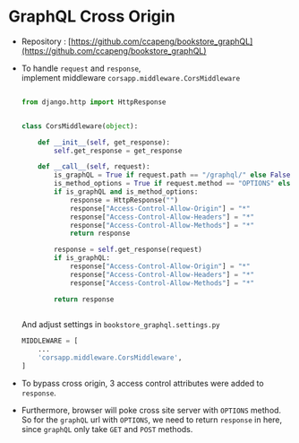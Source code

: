 # GraphQL Cross Origin

- Repository : 
	[https://github.com/ccapeng/bookstore_graphQL](https://github.com/ccapeng/bookstore_graphQL)

- To handle `request` and `response`,  
	implement middleware `corsapp.middleware.CorsMiddleware`

	```python
	
	from django.http import HttpResponse


	class CorsMiddleware(object):

		def __init__(self, get_response):
			self.get_response = get_response

		def __call__(self, request):
			is_graphQL = True if request.path == "/graphql/" else False
			is_method_options = True if request.method == "OPTIONS" else False
			if is_graphQL and is_method_options:
				response = HttpResponse("")
				response["Access-Control-Allow-Origin"] = "*"
				response["Access-Control-Allow-Headers"] = "*"
				response["Access-Control-Allow-Methods"] = "*"
				return response

			response = self.get_response(request)
			if is_graphQL:
				response["Access-Control-Allow-Origin"] = "*"
				response["Access-Control-Allow-Headers"] = "*"
				response["Access-Control-Allow-Methods"] = "*"

			return response
			
	```
	
	And adjust settings in `bookstore_graphql.settings.py`
	```python
	MIDDLEWARE = [
		...
		'corsapp.middleware.CorsMiddleware',
	]
	
	```
	
- To bypass cross origin, 3 access control attributes were added to `response`.

- Furthermore, browser will poke cross site server with `OPTIONS` method.  
	So for the `graphQL` url with `OPTIONS`, we need to return `response` in here,  
	since `graphQL` only take `GET` and `POST` methods.
